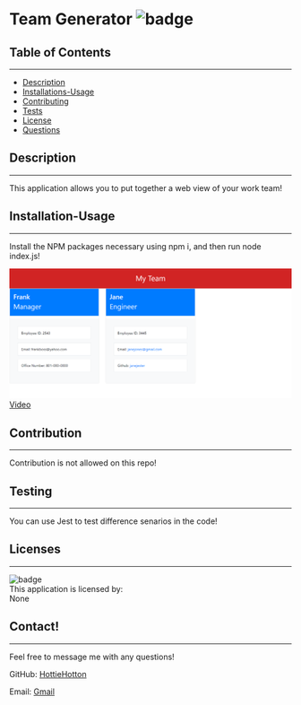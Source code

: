 # Team Generator ![badge](https://img.shields.io/badge/license-None-blue)<br/>

  ## Table of Contents
  --------------------
  - [Description](#description)
  - [Installations-Usage](#Installation-Usage)
  - [Contributing](#contribution)
  - [Tests](#testing)
  - [License](#licenses)
  - [Questions](#contact)

  ## Description
  --------------
  This application allows you to put together a web view of your work team!

  ## Installation-Usage
  ---------------
  Install the NPM packages necessary using npm i, and then run node index.js!

 ![Front-Page](img/Front-Page.png)
 [Video](https://vimeo.com/697819555)


  ## Contribution
  --------------------------
  Contribution is not allowed on this repo!

  ## Testing
  ---------------------
  You can use Jest to test difference senarios in the code!

  ## Licenses
  ----------------
  ![badge](https://img.shields.io/badge/license-None-blue)
  <br/>
  This application is licensed by: <br/> None



  ## Contact!
  --------------
  Feel free to message me with any questions!

  GitHub: [HottieHotton](https://github.com/HottieHotton)

  Email: [Gmail](mailto:bhotton25@gmail.com)

